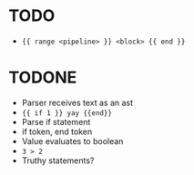 
# TODO
- `{{ range <pipeline> }} <block> {{ end }}`

# TODONE
- Parser receives text as an ast
- `{{ if 1 }} yay {{end}}`
- Parse if statement 
- if token, end token
- Value evaluates to boolean
- `3 > 2`
- Truthy statements?

